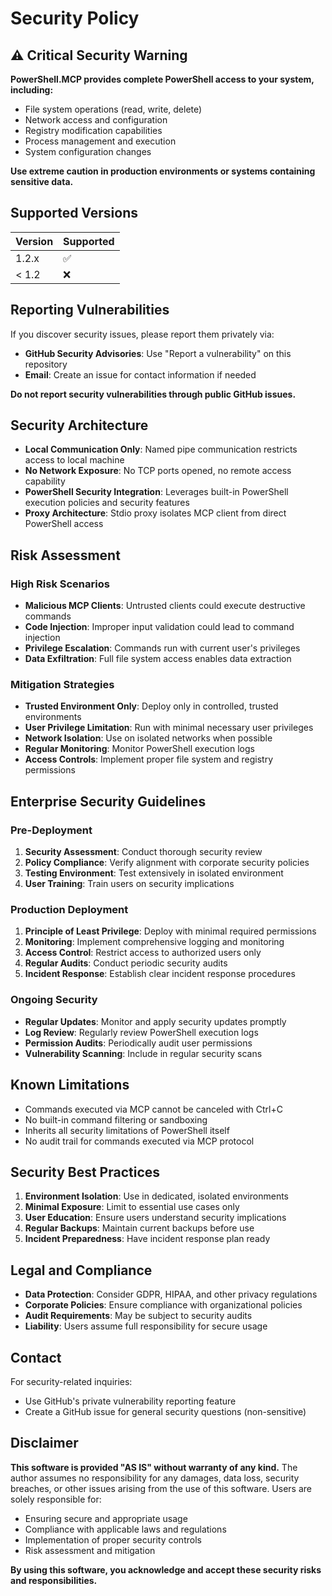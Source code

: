 # Security Policy

## ⚠ Critical Security Warning
**PowerShell.MCP provides complete PowerShell access to your system, including:**
- File system operations (read, write, delete)
- Network access and configuration
- Registry modification capabilities
- Process management and execution
- System configuration changes

**Use extreme caution in production environments or systems containing sensitive data.**

## Supported Versions
| Version | Supported          |
| ------- | ------------------ |
| 1.2.x   | :white_check_mark: |
| < 1.2   | :x:                |

## Reporting Vulnerabilities
If you discover security issues, please report them privately via:
- **GitHub Security Advisories**: Use "Report a vulnerability" on this repository
- **Email**: Create an issue for contact information if needed

**Do not report security vulnerabilities through public GitHub issues.**

## Security Architecture
- **Local Communication Only**: Named pipe communication restricts access to local machine
- **No Network Exposure**: No TCP ports opened, no remote access capability
- **PowerShell Security Integration**: Leverages built-in PowerShell execution policies and security features
- **Proxy Architecture**: Stdio proxy isolates MCP client from direct PowerShell access

## Risk Assessment

### High Risk Scenarios
- **Malicious MCP Clients**: Untrusted clients could execute destructive commands
- **Code Injection**: Improper input validation could lead to command injection
- **Privilege Escalation**: Commands run with current user's privileges
- **Data Exfiltration**: Full file system access enables data extraction

### Mitigation Strategies
- **Trusted Environment Only**: Deploy only in controlled, trusted environments
- **User Privilege Limitation**: Run with minimal necessary user privileges
- **Network Isolation**: Use on isolated networks when possible
- **Regular Monitoring**: Monitor PowerShell execution logs
- **Access Controls**: Implement proper file system and registry permissions

## Enterprise Security Guidelines

### Pre-Deployment
1. **Security Assessment**: Conduct thorough security review
2. **Policy Compliance**: Verify alignment with corporate security policies
3. **Testing Environment**: Test extensively in isolated environment
4. **User Training**: Train users on security implications

### Production Deployment
1. **Principle of Least Privilege**: Deploy with minimal required permissions
2. **Monitoring**: Implement comprehensive logging and monitoring
3. **Access Control**: Restrict access to authorized users only
4. **Regular Audits**: Conduct periodic security audits
5. **Incident Response**: Establish clear incident response procedures

### Ongoing Security
- **Regular Updates**: Monitor and apply security updates promptly
- **Log Review**: Regularly review PowerShell execution logs
- **Permission Audits**: Periodically audit user permissions
- **Vulnerability Scanning**: Include in regular security scans

## Known Limitations
- Commands executed via MCP cannot be canceled with Ctrl+C
- No built-in command filtering or sandboxing
- Inherits all security limitations of PowerShell itself
- No audit trail for commands executed via MCP protocol

## Security Best Practices
1. **Environment Isolation**: Use in dedicated, isolated environments
2. **Minimal Exposure**: Limit to essential use cases only
3. **User Education**: Ensure users understand security implications
4. **Regular Backups**: Maintain current backups before use
5. **Incident Preparedness**: Have incident response plan ready

## Legal and Compliance
- **Data Protection**: Consider GDPR, HIPAA, and other privacy regulations
- **Corporate Policies**: Ensure compliance with organizational policies  
- **Audit Requirements**: May be subject to security audits
- **Liability**: Users assume full responsibility for secure usage

## Contact
For security-related inquiries:
- Use GitHub's private vulnerability reporting feature
- Create a GitHub issue for general security questions (non-sensitive)

## Disclaimer
**This software is provided "AS IS" without warranty of any kind.** The author assumes no responsibility for any damages, data loss, security breaches, or other issues arising from the use of this software. Users are solely responsible for:
- Ensuring secure and appropriate usage
- Compliance with applicable laws and regulations  
- Implementation of proper security controls
- Risk assessment and mitigation

**By using this software, you acknowledge and accept these security risks and responsibilities.**
